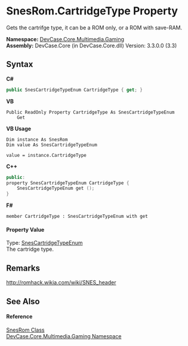 # SnesRom.CartridgeType Property 
 

Gets the cartrifge type, it can be a ROM only, or a ROM with save-RAM.

**Namespace:**&nbsp;<a href="N_DevCase_Core_Multimedia_Gaming">DevCase.Core.Multimedia.Gaming</a><br />**Assembly:**&nbsp;DevCase.Core (in DevCase.Core.dll) Version: 3.3.0.0 (3.3)

## Syntax

**C#**<br />
``` C#
public SnesCartridgeTypeEnum CartridgeType { get; }
```

**VB**<br />
``` VB
Public ReadOnly Property CartridgeType As SnesCartridgeTypeEnum
	Get
```

**VB Usage**<br />
``` VB Usage
Dim instance As SnesRom
Dim value As SnesCartridgeTypeEnum

value = instance.CartridgeType

```

**C++**<br />
``` C++
public:
property SnesCartridgeTypeEnum CartridgeType {
	SnesCartridgeTypeEnum get ();
}
```

**F#**<br />
``` F#
member CartridgeType : SnesCartridgeTypeEnum with get

```


#### Property Value
Type: <a href="T_DevCase_Core_Multimedia_Gaming_SnesCartridgeTypeEnum">SnesCartridgeTypeEnum</a><br />The cartridge type.

## Remarks
<a href="http://romhack.wikia.com/wiki/SNES_header" target="_blank">http://romhack.wikia.com/wiki/SNES_header</a>

## See Also


#### Reference
<a href="T_DevCase_Core_Multimedia_Gaming_SnesRom">SnesRom Class</a><br /><a href="N_DevCase_Core_Multimedia_Gaming">DevCase.Core.Multimedia.Gaming Namespace</a><br />
